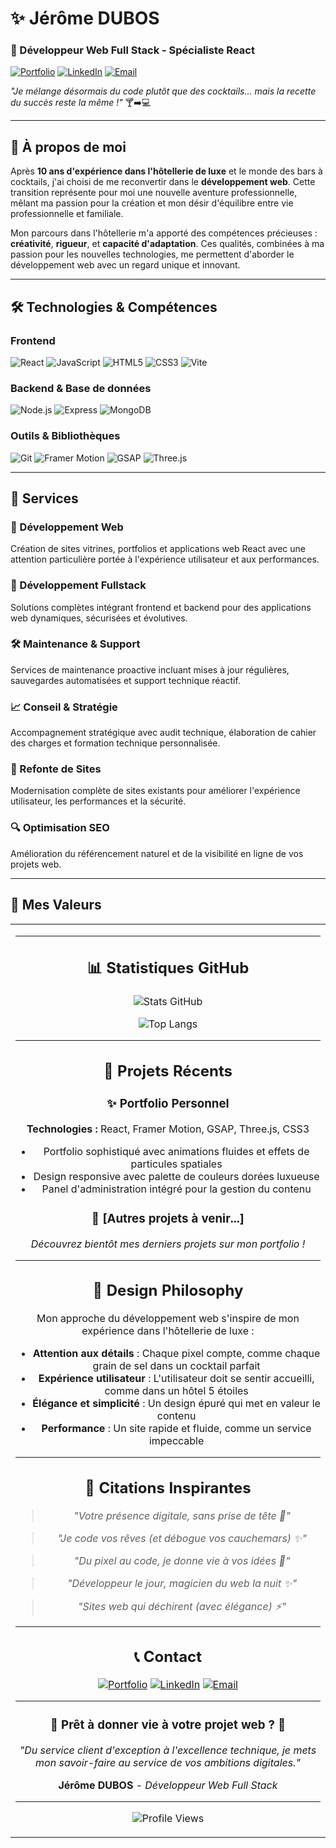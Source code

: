 # ✨ Jérôme DUBOS

### 🌟 Développeur Web Full Stack - Spécialiste React

[![Portfolio](https://img.shields.io/badge/Portfolio-Visitez%20mon%20site-212121?style=for-the-badge&logo=react&logoColor=#d4b15f)](https://jerome-dubos-portfolio.vercel.app/)
[![LinkedIn](https://img.shields.io/badge/LinkedIn-Jérôme%20DUBOS-0077B5?style=for-the-badge&logo=linkedin&logoColor=white)](https://linkedin.com/in/jerome-dubos)
[![Email](https://img.shields.io/badge/Email-Contactez%20moi-d4b15f?style=for-the-badge&logo=gmail&logoColor=white)](mailto:jerome.dubos@example.com)

_"Je mélange désormais du code plutôt que des cocktails... mais la recette du succès reste la même !"_ 🍸➡️💻

</div>

---

## 🚀 À propos de moi

Après **10 ans d'expérience dans l'hôtellerie de luxe** et le monde des bars à cocktails, j'ai choisi de me reconvertir dans le **développement web**. Cette transition représente pour moi une nouvelle aventure professionnelle, mêlant ma passion pour la création et mon désir d'équilibre entre vie professionnelle et familiale.

Mon parcours dans l'hôtellerie m'a apporté des compétences précieuses : **créativité**, **rigueur**, et **capacité d'adaptation**. Ces qualités, combinées à ma passion pour les nouvelles technologies, me permettent d'aborder le développement web avec un regard unique et innovant.

---

## 🛠️ Technologies & Compétences

### Frontend

![React](https://img.shields.io/badge/React-19.0.0-61DAFB?style=for-the-badge&logo=react&logoColor=black)
![JavaScript](https://img.shields.io/badge/JavaScript-ES6+-F7DF1E?style=for-the-badge&logo=javascript&logoColor=black)
![HTML5](https://img.shields.io/badge/HTML5-E34F26?style=for-the-badge&logo=html5&logoColor=white)
![CSS3](https://img.shields.io/badge/CSS3-1572B6?style=for-the-badge&logo=css3&logoColor=white)
![Vite](https://img.shields.io/badge/Vite-6.2.0-646CFF?style=for-the-badge&logo=vite&logoColor=white)

### Backend & Base de données

![Node.js](https://img.shields.io/badge/Node.js-339933?style=for-the-badge&logo=node.js&logoColor=white)
![Express](https://img.shields.io/badge/Express-000000?style=for-the-badge&logo=express&logoColor=white)
![MongoDB](https://img.shields.io/badge/MongoDB-47A248?style=for-the-badge&logo=mongodb&logoColor=white)

### Outils & Bibliothèques

![Git](https://img.shields.io/badge/Git-F05032?style=for-the-badge&logo=git&logoColor=white)
![Framer Motion](https://img.shields.io/badge/Framer%20Motion-0055FF?style=for-the-badge&logo=framer&logoColor=white)
![GSAP](https://img.shields.io/badge/GSAP-88CE02?style=for-the-badge&logo=greensock&logoColor=white)
![Three.js](https://img.shields.io/badge/Three.js-000000?style=for-the-badge&logo=three.js&logoColor=white)

---

## 💼 Services

### 🎨 Développement Web

Création de sites vitrines, portfolios et applications web React avec une attention particulière portée à l'expérience utilisateur et aux performances.

### 🔧 Développement Fullstack

Solutions complètes intégrant frontend et backend pour des applications web dynamiques, sécurisées et évolutives.

### 🛠️ Maintenance & Support

Services de maintenance proactive incluant mises à jour régulières, sauvegardes automatisées et support technique réactif.

### 📈 Conseil & Stratégie

Accompagnement stratégique avec audit technique, élaboration de cahier des charges et formation technique personnalisée.

### 🔄 Refonte de Sites

Modernisation complète de sites existants pour améliorer l'expérience utilisateur, les performances et la sécurité.

### 🔍 Optimisation SEO

Amélioration du référencement naturel et de la visibilité en ligne de vos projets web.

---

## 🌟 Mes Valeurs

<table>
<tr>
<td align="center" width="25%">

---

## 📊 Statistiques GitHub

<div align="center">

![Stats GitHub](https://github-readme-stats.vercel.app/api?username=Jerome-Dubos&show_icons=true&theme=dark&hide_border=true&bg_color=0a0a0a&title_color=d4b15f&text_color=ffffff&icon_color=d4b15f)

![Top Langs](https://github-readme-stats.vercel.app/api/top-langs/?username=Jerome-Dubos&layout=compact&theme=dark&hide_border=true&bg_color=0a0a0a&title_color=d4b15f&text_color=ffffff&icon_color=d4b15f)

</div>

---

## 🎯 Projets Récents

### ✨ Portfolio Personnel

**Technologies :** React, Framer Motion, GSAP, Three.js, CSS3

- Portfolio sophistiqué avec animations fluides et effets de particules spatiales
- Design responsive avec palette de couleurs dorées luxueuse
- Panel d'administration intégré pour la gestion du contenu

### 🚀 [Autres projets à venir...]

_Découvrez bientôt mes derniers projets sur mon portfolio !_

---

## 🎨 Design Philosophy

Mon approche du développement web s'inspire de mon expérience dans l'hôtellerie de luxe :

- **Attention aux détails** : Chaque pixel compte, comme chaque grain de sel dans un cocktail parfait
- **Expérience utilisateur** : L'utilisateur doit se sentir accueilli, comme dans un hôtel 5 étoiles
- **Élégance et simplicité** : Un design épuré qui met en valeur le contenu
- **Performance** : Un site rapide et fluide, comme un service impeccable

---

## 🌟 Citations Inspirantes

> _"Votre présence digitale, sans prise de tête 🚀"_

> _"Je code vos rêves (et débogue vos cauchemars) ✨"_

> _"Du pixel au code, je donne vie à vos idées 🎨"_

> _"Développeur le jour, magicien du web la nuit ✨"_

> _"Sites web qui déchirent (avec élégance) ⚡"_

---

## 📞 Contact

<div align="center">

[![Portfolio](https://img.shields.io/badge/Portfolio-Visitez%20mon%20site-212121?style=for-the-badge&logo=react&logoColor=#d4b15f)](https://jerome-dubos-portfolio.vercel.app/)
[![LinkedIn](https://img.shields.io/badge/LinkedIn-Jérôme%20DUBOS-0077B5?style=for-the-badge&logo=linkedin&logoColor=white)](https://linkedin.com/in/jerome-dubos)
[![Email](https://img.shields.io/badge/Email-Contactez%20moi-d4b15f?style=for-the-badge&logo=gmail&logoColor=white)](mailto:jerome.dubos@example.com)

</div>

---

<div align="center">

### 🌟 Prêt à donner vie à votre projet web ? 🌟

_"Du service client d'exception à l'excellence technique, je mets mon savoir-faire au service de vos ambitions digitales."_

**Jérôme DUBOS** - _Développeur Web Full Stack_

---

![Profile Views](https://komarev.com/ghpvc/?username=Jerome-Dubos&color=d4b15f&style=for-the-badge&label=PROFILE+VIEWS)

</div>

